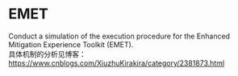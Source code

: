 # EMET
Conduct a simulation of the execution procedure for the Enhanced Mitigation Experience Toolkit (EMET).  
具体机制的分析见博客：https://www.cnblogs.com/XiuzhuKirakira/category/2381873.html
